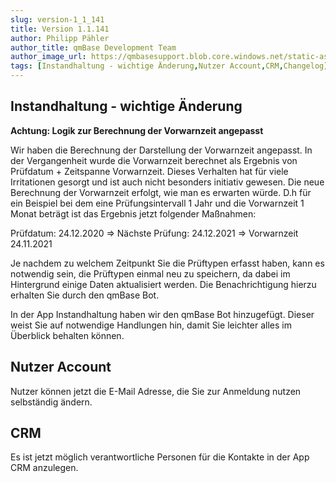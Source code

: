 ```yaml
---
slug: version-1_1_141
title: Version 1.1.141
author: Philipp Pähler
author_title: qmBase Development Team
author_image_url: https://qmbasesupport.blob.core.windows.net/static-assets/img/persons/paehler_round.png
tags: [Instandhaltung - wichtige Änderung,Nutzer Account,CRM,Changelog]
---
```

## Instandhaltung - wichtige Änderung

**Achtung: Logik zur Berechnung der Vorwarnzeit angepasst**

Wir haben die Berechnung der Darstellung der Vorwarnzeit angepasst. In der Vergangenheit wurde die Vorwarnzeit berechnet als Ergebnis von Prüfdatum + Zeitspanne Vorwarnzeit. Dieses Verhalten hat für viele Irritationen gesorgt und ist auch nicht besonders initiativ gewesen. Die neue Berechnung der Vorwarnzeit erfolgt, wie man es erwarten würde. D.h für ein Beispiel bei dem eine Prüfungsintervall 1 Jahr und die Vorwarnzeit 1 Monat beträgt ist das Ergebnis jetzt folgender Maßnahmen:

Prüfdatum: 24.12.2020 => Nächste Prüfung: 24.12.2021 => Vorwarnzeit 24.11.2021

Je nachdem zu welchem Zeitpunkt Sie die Prüftypen erfasst haben, kann es notwendig sein, die Prüftypen einmal neu zu speichern, da dabei im Hintergrund einige Daten aktualisiert werden. Die Benachrichtigung hierzu erhalten Sie durch den qmBase Bot.

In der App Instandhaltung haben wir den qmBase Bot hinzugefügt. Dieser weist Sie auf notwendige Handlungen hin, damit Sie leichter alles im Überblick behalten können. 

## Nutzer Account

Nutzer können jetzt die E-Mail Adresse, die Sie zur Anmeldung nutzen selbständig ändern.

## CRM

Es ist jetzt möglich verantwortliche Personen für die Kontakte in der App CRM anzulegen.